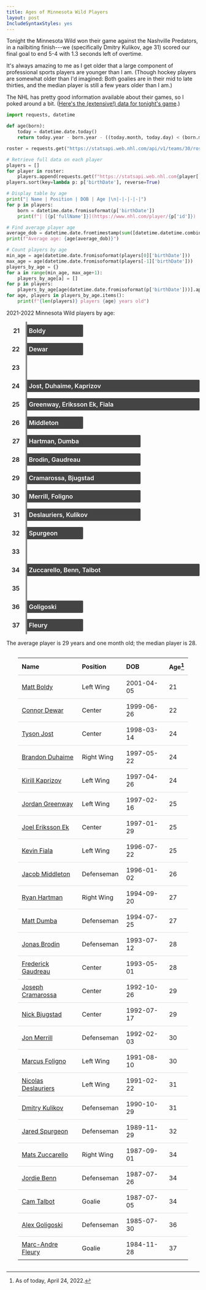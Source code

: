 ```yaml
---
title: Ages of Minnesota Wild Players
layout: post
IncludeSyntaxStyles: yes
---
```


Tonight the Minnesota Wild won their game against the Nashville Predators, in a
nailbiting finish---we (specifically Dmitry Kulikov, age 31) scored our final
goal to end 5-4 with 1.3 seconds left of overtime.

It's always amazing to me as I get older that a large component of professional
sports players are younger than I am. (Though hockey players are somewhat older
than I'd imagined: Both goalies are in their mid to late thirties, and the
median player is still a few years older than I am.)

<!--more-->

The NHL has pretty good information available about their games, so I poked
around a bit. ([Here's the (extensive!) data for tonight's
game](https://statsapi.web.nhl.com/api/v1/game/2021021267/feed/live).)

<style>
    table {
        border-collapse: collapse;
    }
    table thead {
        border-bottom: 2px solid #ddd;
        text-align: left;
    }
    table th {
        padding: 10px;
    }
    table td {
        padding: 10px;
        border-top: 1px solid #ddd;
    }

    @media only screen and (min-width: 800px) {
        table {
            margin: 30px;
            width: calc(100% - 60px);
            min-width: 400px;
        }
    }
</style>

```python
import requests, datetime

def age(born):
    today = datetime.date.today()
    return today.year - born.year - ((today.month, today.day) < (born.month, born.day))

roster = requests.get("https://statsapi.web.nhl.com/api/v1/teams/30/roster").json()['roster']

# Retrieve full data on each player
players = []
for player in roster:
    players.append(requests.get(f"https://statsapi.web.nhl.com{player['person']['link']}").json()['people'][0])
players.sort(key=lambda p: p['birthDate'], reverse=True)

# Display table by age
print("| Name | Position | DOB | Age |\n|-|-|-|-|") 
for p in players:
    born = datetime.date.fromisoformat(p['birthDate'])
    print(f"| [{p['fullName']}](https://www.nhl.com/player/{p['id']}) | {p['primaryPosition']['name']} | {p['birthDate']} | {age(born)} |")

# Find average player age
average_dob = datetime.date.fromtimestamp(sum([datetime.datetime.combine(datetime.date.fromisoformat(p['birthDate']), datetime.time()).timestamp() for p in players])/len(players))
print(f"Average age: {age(average_dob)}")

# Count players by age
min_age = age(datetime.date.fromisoformat(players[0]['birthDate']))
max_age = age(datetime.date.fromisoformat(players[-1]['birthDate']))
players_by_age = {}
for a in range(min_age, max_age+1):
    players_by_age[a] = []
for p in players:
    players_by_age[age(datetime.date.fromisoformat(p['birthDate']))].append(p)
for age, players in players_by_age.items():
    print(f"{len(players)} players {age} years old")
```

<!--
```python
print("""<div class="chart">""")
for age, players in players_by_age.items():
    print(f"""<div class="part percent-{100*len(players)//3}"><div class="label">{age}</div><div class="bar"><div class="label">{', '.join([f"<a href='https://www.nhl.com/player/{p['id']}'>{p['lastName']}</a>" for p in players])}</div></div></div>""")
print("""</div>""")
```
-->

<style>
.chart {
  position: relative;
  border-radius: 5px;
  font-size: 16px;
}
.chart * {
  box-sizing: border-box;
}
.chart:after {
  content: "";
  position: absolute;
  left: 10%;
  top: 0;
  width: 4px;
  background: #888;
  height: 100%;
  border-radius: 2px;
}
.chart .part {
  display: flex;
  height: 3em;
}
.chart .part > .label {
  flex: 1;
  flex-basis: 10%;
  text-align: right;
  padding-right: 1em;
  margin: 0.5em 0;
  height: 2em;
  line-height: 2em;
  font-weight: 600;
}
.chart .part .bar {
  flex: 3;
  flex-basis: 90%;
  position: relative;
  margin: 0.5em 0;
}
.chart .part .bar:after {
  content: "";
  position: absolute;
  top: 0;
  left: 0;
  height: 100%;
  border-radius: 0 2px 2px 0;
  background: #444;
}
.chart .part .bar .label {
  position: absolute;
  top: 50%;
  left: 0.5em;
  transform: translateX(0%) translateY(-50%);
  z-index: 1;
  color: #FFF;
  font-weight: 600;
}
.chart .part .bar a {
  color: #FFF;
  text-decoration: none;
}
.chart .part .bar a:hover {
  text-decoration: underline;
}
.chart .part.percent-33 .bar:after {
  width: 33%;
}
.chart .part.percent-66 .bar:after {
  width: 66%;
}
.chart .part.percent-100 .bar:after {
  width: 100%;
}
</style>

2021-2022 Minnesota Wild players by age:

<div class="chart">
    <div class="part percent-33"><div class="label">21</div><div class="bar"><div class="label"><a href='https://www.nhl.com/player/8481557'>Boldy</a></div></div></div>
    <div class="part percent-33"><div class="label">22</div><div class="bar"><div class="label"><a href='https://www.nhl.com/player/8480980'>Dewar</a></div></div></div>
    <div class="part percent-0"><div class="label">23</div><div class="bar"><div class="label"></div></div></div>
    <div class="part percent-100"><div class="label">24</div><div class="bar"><div class="label"><a href='https://www.nhl.com/player/8479370'>Jost</a>, <a href='https://www.nhl.com/player/8479520'>Duhaime</a>, <a href='https://www.nhl.com/player/8478864'>Kaprizov</a></div></div></div>
    <div class="part percent-100"><div class="label">25</div><div class="bar"><div class="label"><a href='https://www.nhl.com/player/8478413'>Greenway</a>, <a href='https://www.nhl.com/player/8478493'>Eriksson Ek</a>, <a href='https://www.nhl.com/player/8477942'>Fiala</a></div></div></div>
    <div class="part percent-33"><div class="label">26</div><div class="bar"><div class="label"><a href='https://www.nhl.com/player/8478136'>Middleton</a></div></div></div>
    <div class="part percent-66"><div class="label">27</div><div class="bar"><div class="label"><a href='https://www.nhl.com/player/8477451'>Hartman</a>, <a href='https://www.nhl.com/player/8476856'>Dumba</a></div></div></div>
    <div class="part percent-66"><div class="label">28</div><div class="bar"><div class="label"><a href='https://www.nhl.com/player/8476463'>Brodin</a>, <a href='https://www.nhl.com/player/8477919'>Gaudreau</a></div></div></div>
    <div class="part percent-66"><div class="label">29</div><div class="bar"><div class="label"><a href='https://www.nhl.com/player/8476390'>Cramarossa</a>, <a href='https://www.nhl.com/player/8475760'>Bjugstad</a></div></div></div>
    <div class="part percent-66"><div class="label">30</div><div class="bar"><div class="label"><a href='https://www.nhl.com/player/8475750'>Merrill</a>, <a href='https://www.nhl.com/player/8475220'>Foligno</a></div></div></div>
    <div class="part percent-66"><div class="label">31</div><div class="bar"><div class="label"><a href='https://www.nhl.com/player/8475235'>Deslauriers</a>, <a href='https://www.nhl.com/player/8475179'>Kulikov</a></div></div></div>
    <div class="part percent-33"><div class="label">32</div><div class="bar"><div class="label"><a href='https://www.nhl.com/player/8474716'>Spurgeon</a></div></div></div>
    <div class="part percent-0"><div class="label">33</div><div class="bar"><div class="label"></div></div></div>
    <div class="part percent-100"><div class="label">34</div><div class="bar"><div class="label"><a href='https://www.nhl.com/player/8475692'>Zuccarello</a>, <a href='https://www.nhl.com/player/8474818'>Benn</a>, <a href='https://www.nhl.com/player/8475660'>Talbot</a></div></div></div>
    <div class="part percent-0"><div class="label">35</div><div class="bar"><div class="label"></div></div></div>
    <div class="part percent-33"><div class="label">36</div><div class="bar"><div class="label"><a href='https://www.nhl.com/player/8471274'>Goligoski</a></div></div></div>
    <div class="part percent-33"><div class="label">37</div><div class="bar"><div class="label"><a href='https://www.nhl.com/player/8470594'>Fleury</a></div></div></div>
</div>

The average player is 29 years and one month old; the median player is 28.

| Name | Position | DOB | Age[^as-of-today] |
|-|-|-|-|
| [Matt Boldy](https://www.nhl.com/player/8481557) | Left Wing | 2001-04-05 | 21 |
| [Connor Dewar](https://www.nhl.com/player/8480980) | Center | 1999-06-26 | 22 |
| [Tyson Jost](https://www.nhl.com/player/8479370) | Center | 1998-03-14 | 24 |
| [Brandon Duhaime](https://www.nhl.com/player/8479520) | Right Wing | 1997-05-22 | 24 |
| [Kirill Kaprizov](https://www.nhl.com/player/8478864) | Left Wing | 1997-04-26 | 24 |
| [Jordan Greenway](https://www.nhl.com/player/8478413) | Left Wing | 1997-02-16 | 25 |
| [Joel Eriksson Ek](https://www.nhl.com/player/8478493) | Center | 1997-01-29 | 25 |
| [Kevin Fiala](https://www.nhl.com/player/8477942) | Left Wing | 1996-07-22 | 25 |
| [Jacob Middleton](https://www.nhl.com/player/8478136) | Defenseman | 1996-01-02 | 26 |
| [Ryan Hartman](https://www.nhl.com/player/8477451) | Right Wing | 1994-09-20 | 27 |
| [Matt Dumba](https://www.nhl.com/player/8476856) | Defenseman | 1994-07-25 | 27 |
| [Jonas Brodin](https://www.nhl.com/player/8476463) | Defenseman | 1993-07-12 | 28 |
| [Frederick Gaudreau](https://www.nhl.com/player/8477919) | Center | 1993-05-01 | 28 |
| [Joseph Cramarossa](https://www.nhl.com/player/8476390) | Center | 1992-10-26 | 29 |
| [Nick Bjugstad](https://www.nhl.com/player/8475760) | Center | 1992-07-17 | 29 |
| [Jon Merrill](https://www.nhl.com/player/8475750) | Defenseman | 1992-02-03 | 30 |
| [Marcus Foligno](https://www.nhl.com/player/8475220) | Left Wing | 1991-08-10 | 30 |
| [Nicolas Deslauriers](https://www.nhl.com/player/8475235) | Left Wing | 1991-02-22 | 31 |
| [Dmitry Kulikov](https://www.nhl.com/player/8475179) | Defenseman | 1990-10-29 | 31 |
| [Jared Spurgeon](https://www.nhl.com/player/8474716) | Defenseman | 1989-11-29 | 32 |
| [Mats Zuccarello](https://www.nhl.com/player/8475692) | Right Wing | 1987-09-01 | 34 |
| [Jordie Benn](https://www.nhl.com/player/8474818) | Defenseman | 1987-07-26 | 34 |
| [Cam Talbot](https://www.nhl.com/player/8475660) | Goalie | 1987-07-05 | 34 |
| [Alex Goligoski](https://www.nhl.com/player/8471274) | Defenseman | 1985-07-30 | 36 |
| [Marc-Andre Fleury](https://www.nhl.com/player/8470594) | Goalie | 1984-11-28 | 37 |

[^as-of-today]: As of today, April 24, 2022.

